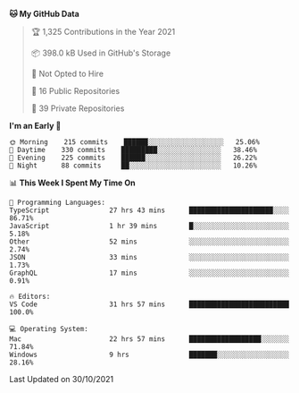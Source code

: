<!--START_SECTION:waka-->
**🐱 My GitHub Data** 

> 🏆 1,325 Contributions in the Year 2021
 > 
> 📦 398.0 kB Used in GitHub's Storage 
 > 
> 🚫 Not Opted to Hire
 > 
> 📜 16 Public Repositories 
 > 
> 🔑 39 Private Repositories  
 > 
**I'm an Early 🐤** 

```text
🌞 Morning    215 commits    ██████░░░░░░░░░░░░░░░░░░░   25.06% 
🌆 Daytime    330 commits    █████████░░░░░░░░░░░░░░░░   38.46% 
🌃 Evening    225 commits    ██████░░░░░░░░░░░░░░░░░░░   26.22% 
🌙 Night      88 commits     ██░░░░░░░░░░░░░░░░░░░░░░░   10.26%

```


📊 **This Week I Spent My Time On** 

```text
💬 Programming Languages: 
TypeScript               27 hrs 43 mins      █████████████████████░░░░   86.71% 
JavaScript               1 hr 39 mins        █░░░░░░░░░░░░░░░░░░░░░░░░   5.18% 
Other                    52 mins             ░░░░░░░░░░░░░░░░░░░░░░░░░   2.74% 
JSON                     33 mins             ░░░░░░░░░░░░░░░░░░░░░░░░░   1.73% 
GraphQL                  17 mins             ░░░░░░░░░░░░░░░░░░░░░░░░░   0.91%

🔥 Editors: 
VS Code                  31 hrs 57 mins      █████████████████████████   100.0%

💻 Operating System: 
Mac                      22 hrs 57 mins      ██████████████████░░░░░░░   71.84% 
Windows                  9 hrs               ███████░░░░░░░░░░░░░░░░░░   28.16%

```


 Last Updated on 30/10/2021
<!--END_SECTION:waka-->

